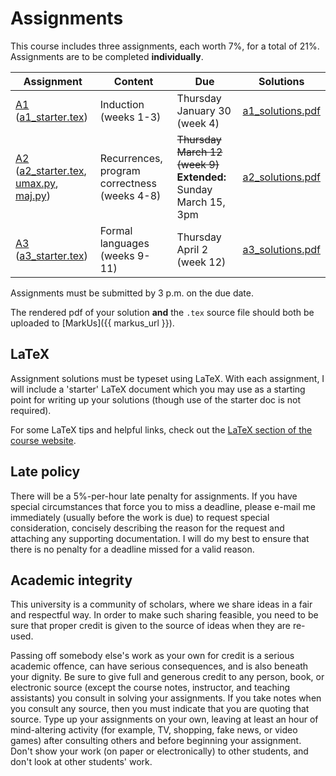 # Assignments

This course includes three assignments, each worth 7%, for a total of 21%. Assignments are to be completed **individually**.

Assignment | Content | Due    | Solutions
-----------|---------|--------|-----------
[A1](assignments/a1.pdf) ([a1_starter.tex](assignments/a1_starter.tex)) | Induction (weeks 1-3) | Thursday January 30 (week 4) | [a1_solutions.pdf](assignments/a1_solutions.pdf)
[A2](assignments/a2.pdf) ([a2_starter.tex](assignments/a2_starter.tex), [umax.py](assignments/umax.py), [maj.py](assignments/maj.py))  | Recurrences, program correctness (weeks 4-8) | <s>Thursday March 12 (week 9)</s> **Extended:** Sunday March 15, 3pm | [a2_solutions.pdf](assignments/a2_solutions.pdf)
[A3](assignments/a3.pdf) ([a3_starter.tex](assignments/a3_starter.tex))        | Formal languages (weeks 9-11) | Thursday April 2 (week 12) | [a3_solutions.pdf](assignments/a3_solutions.pdf)

Assignments must be submitted by 3 p.m. on the due date.

The rendered pdf of your solution **and** the `.tex` source file should both be uploaded to [MarkUs]({{ markus_url }}).

## LaTeX

Assignment solutions must be typeset using LaTeX. With each assignment, I will include a 'starter' LaTeX document which you may use as a starting point for writing up your solutions (though use of the starter doc is not required).

For some LaTeX tips and helpful links, check out the [LaTeX section of the course website](../latex).

## Late policy

There will be a 5%-per-hour late penalty for assignments. If you have special circumstances that force you to miss a deadline, please e-mail me immediately (usually before the work is due) to request special consideration, concisely describing the reason for the request and attaching any supporting documentation. I will do my best to ensure that there is no penalty for a deadline missed for a valid reason.

## Academic integrity

This university is a community of scholars,
where we share ideas in a fair and respectful way.  In order to
make such sharing feasible, you need to be sure that proper credit
is given to the source of ideas when they are re-used.

Passing off somebody else's work as your own for credit is a serious
academic offence, can have serious consequences, and is also beneath
your dignity.  Be sure to give full and generous credit to any
person, book, or electronic source (except the course notes,
instructor, and teaching assistants) you consult in solving your
assignments.  If you take notes when you consult any source, then
you must indicate that you are quoting that source.  Type up your
assignments on your own, leaving at least an hour of mind-altering
activity (for example, TV, shopping, fake news, or video games) after
consulting others and before beginning your assignment.  Don't show
your work (on paper or electronically) to other students, and don't
look at other students' work.

